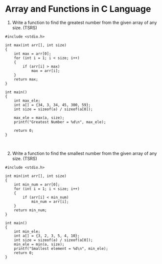 # Array and Functions in C Language

1. Write a function to find the greatest number from the given array of any size. (TSRS)
```
#include <stdio.h>

int max(int arr[], int size) 
{
    int max = arr[0];
    for (int i = 1; i < size; i++) 
    {
        if (arr[i] > max)
            max = arr[i];
    }
    return max;
}

int main() 
{
    int max_ele;
    int a[] = {34, 3, 34, 45, 300, 59};
    int size = sizeof(a) / sizeof(a[0]);
    
    max_ele = max(a, size);
    printf("Greatest Number = %d\n", max_ele);

    return 0;
}

```
<br>

2. Write a function to find the smallest number from the given array of any size. (TSRS)
```
#include <stdio.h>

int min(int arr[], int size)
{
    int min_num = arr[0];
    for (int i = 1; i < size; i++)
    {
        if (arr[i] < min_num)
            min_num = arr[i];
    }
    return min_num;
}

int main()
{
    int min_ele;
    int a[] = {3, 2, 3, 5, 4, 10};
    int size = sizeof(a) / sizeof(a[0]);
    min_ele = min(a, size);
    printf("Smallest element = %d\n", min_ele);
    return 0;
}
```
<br>
